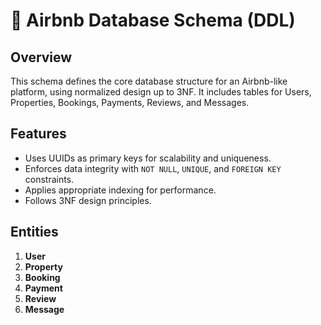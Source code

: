 # 📐 Airbnb Database Schema (DDL)

## Overview

This schema defines the core database structure for an Airbnb-like platform, using normalized design up to 3NF. It includes tables for Users, Properties, Bookings, Payments, Reviews, and Messages.

## Features

- Uses UUIDs as primary keys for scalability and uniqueness.
- Enforces data integrity with `NOT NULL`, `UNIQUE`, and `FOREIGN KEY` constraints.
- Applies appropriate indexing for performance.
- Follows 3NF design principles.

## Entities

1. **User**
2. **Property**
3. **Booking**
4. **Payment**
5. **Review**
6. **Message**

